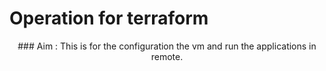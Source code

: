 # Operation for terraform

<div align="center">
### Aim : This is for the configuration the vm and run the applications in remote.
</div>

